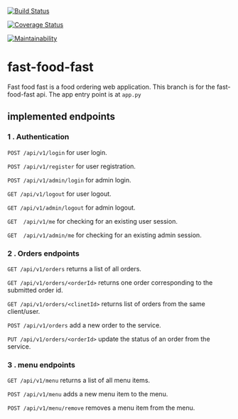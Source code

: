 [![Build Status](https://travis-ci.org/malfahad/fast-food-fast.svg?branch=feedback)](https://travis-ci.org/malfahad/fast-food-fast)

[![Coverage Status](https://coveralls.io/repos/github/malfahad/fast-food-fast/badge.svg?branch=feedback)](https://coveralls.io/github/malfahad/fast-food-fast?branch=feedback)

[![Maintainability](https://api.codeclimate.com/v1/badges/9e7dff2d8002fef34891/maintainability)](https://codeclimate.com/github/malfahad/fast-food-fast/maintainability)


# fast-food-fast

Fast food fast is a food ordering web application.
This branch is for the fast-food-fast api. The app entry point is at ` app.py `

## implemented endpoints

### 1 . Authentication

`POST /api/v1/login` for user login.

`POST /api/v1/register` for user registration.   

`POST /api/v1/admin/login` for admin login.   

`GET /api/v1/logout` for user logout.

`GET /api/v1/admin/logout` for admin logout.   

`GET  /api/v1/me` for checking for an existing user session.

`GET  /api/v1/admin/me` for checking for an existing admin session.   


### 2 . Orders endpoints

`GET /api/v1/orders` returns a list of all orders.

`GET /api/v1/orders/<orderId>` returns one order corresponding to the submitted order id.    

`GET /api/v1/orders/<clinetId>` returns list of orders from the same client/user.

`POST /api/v1/orders` add a new order to the service.

`PUT /api/v1/orders/<orderId>` update the status of an order from the service.


### 3 . menu endpoints
`GET /api/v1/menu` returns a list of all menu items.

`POST /api/v1/menu` adds a new menu item to the menu.

`POST /api/v1/menu/remove` removes a  menu item from the menu.
